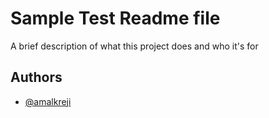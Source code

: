 
# Sample Test Readme file

A brief description of what this project does and who it's for


## Authors

- [@amalkreji](https://www.github.com/#)

